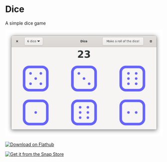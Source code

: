 # Dice
A simple dice game

![screenshot.png](data/screenshot.png)

[<img src="https://flathub.org/assets/badges/flathub-badge-en.svg" width="200" alt="Download on Flathub">](https://flathub.org/apps/details/com.github.alexkdeveloper.dice)

[![Get it from the Snap Store](https://snapcraft.io/static/images/badges/en/snap-store-black.svg)](https://snapcraft.io/dice)
